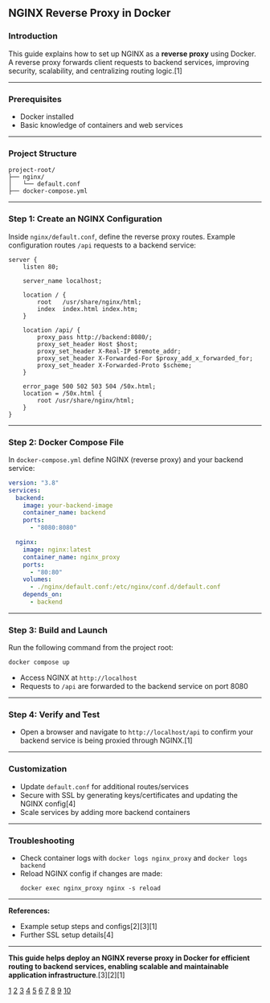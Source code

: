 
## NGINX Reverse Proxy in Docker

### Introduction

This guide explains how to set up NGINX as a **reverse proxy** using Docker. A reverse proxy forwards client requests to backend services, improving security, scalability, and centralizing routing logic.[1]

***

### Prerequisites

- Docker installed
- Basic knowledge of containers and web services

***

### Project Structure

```
project-root/
├── nginx/
│   └── default.conf
├── docker-compose.yml
```

***

### Step 1: Create an NGINX Configuration

Inside `nginx/default.conf`, define the reverse proxy routes. Example configuration routes `/api` requests to a backend service:

```nginx
server {
    listen 80;

    server_name localhost;

    location / {
        root   /usr/share/nginx/html;
        index  index.html index.htm;
    }

    location /api/ {
        proxy_pass http://backend:8080/;
        proxy_set_header Host $host;
        proxy_set_header X-Real-IP $remote_addr;
        proxy_set_header X-Forwarded-For $proxy_add_x_forwarded_for;
        proxy_set_header X-Forwarded-Proto $scheme;
    }
    
    error_page 500 502 503 504 /50x.html;
    location = /50x.html {
        root /usr/share/nginx/html;
    }
}
```


***

### Step 2: Docker Compose File

In `docker-compose.yml` define NGINX (reverse proxy) and your backend service:

```yaml
version: "3.8"
services:
  backend:
    image: your-backend-image
    container_name: backend
    ports:
      - "8080:8080"

  nginx:
    image: nginx:latest
    container_name: nginx_proxy
    ports:
      - "80:80"
    volumes:
      - ./nginx/default.conf:/etc/nginx/conf.d/default.conf
    depends_on:
      - backend
```


***

### Step 3: Build and Launch

Run the following command from the project root:

```bash
docker compose up
```

- Access NGINX at `http://localhost`
- Requests to `/api` are forwarded to the backend service on port 8080

***

### Step 4: Verify and Test

- Open a browser and navigate to `http://localhost/api` to confirm your backend service is being proxied through NGINX.[1]

***

### Customization

- Update `default.conf` for additional routes/services
- Secure with SSL by generating keys/certificates and updating the NGINX config[4]
- Scale services by adding more backend containers

***

### Troubleshooting

- Check container logs with `docker logs nginx_proxy` and `docker logs backend`
- Reload NGINX config if changes are made:
  ```
  docker exec nginx_proxy nginx -s reload
  ```

***

**References:**  
- Example setup steps and configs[2][3][1]
- Further SSL setup details[4]

***

**This guide helps deploy an NGINX reverse proxy in Docker for efficient routing to backend services, enabling scalable and maintainable application infrastructure**.[3][2][1]

[1](https://www.theserverside.com/blog/Coffee-Talk-Java-News-Stories-and-Opinions/Docker-Nginx-reverse-proxy-setup-example)
[2](https://geshan.com.np/blog/2024/03/nginx-docker-compose/)
[3](https://gcore.com/learning/reverse-proxy-with-docker-compose)
[4](https://phoenixnap.com/kb/docker-nginx-reverse-proxy)
[5](https://www.docker.com/blog/how-to-use-the-official-nginx-docker-image/)
[6](https://nginxproxymanager.com/setup/)
[7](https://blog.devops.dev/devops-setting-up-a-docker-reverse-proxy-nginx-multiple-local-apps-21b6f03eefa0)
[8](https://github.com/joelgarciajr84/nginx-docker-reverse-proxy)
[9](https://www.youtube.com/watch?v=ZmH1L1QeNHk)
[10](https://secf00tprint.github.io/blog/devops/docker/nginx/reverseproxy/en)
